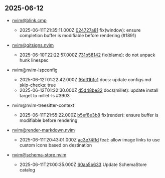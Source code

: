 ## 2025-06-12

* nvim@blink.cmp
  - 2025-06-11T21:35:11.000Z [024727a81](https://github.com/Saghen/blink.cmp/commit/024727a8123dc06e101b0e2323a1a50cb74ecb66) fix(window): ensure completion buffer is modifiable before rendering (#1891)

* nvim@gitsigns.nvim
  - 2025-06-10T22:22:57.000Z [731b58142](https://github.com/lewis6991/gitsigns.nvim/commit/731b581428ec6c1ccb451b95190ebbc6d7006db7) fix(blame): do not unpack hunk linespec

* nvim@nvim-lspconfig
  - 2025-06-12T01:22:42.000Z [f6d31b1c1](https://github.com/neovim/nvim-lspconfig/commit/f6d31b1c17f1a338ddcf56aaa930a8c88e904662) docs: update configs.md skip-checks: true
  - 2025-06-12T01:22:30.000Z [d5d48be32](https://github.com/neovim/nvim-lspconfig/commit/d5d48be32a9b865c659f246b1a5762765d5df8b7) docs(millet): update install target to millet-ls #3903

* nvim@nvim-treesitter-context
  - 2025-06-11T21:55:22.000Z [b5ef8e3b8](https://github.com/nvim-treesitter/nvim-treesitter-context/commit/b5ef8e3b8cb40b76975cfbcd2f590654eeb6ff00) fix(render): ensure buffer is modifiable before rendering

* nvim@render-markdown.nvim
  - 2025-06-11T20:43:01.000Z [ac3e74ffd](https://github.com/MeanderingProgrammer/render-markdown.nvim/commit/ac3e74ffdb0bcf7282445ac12083fb6bd44858a1) feat: allow image links to use custom icons based on destination

* nvim@schema-store.nvim
  - 2025-06-11T21:00:35.000Z [60aa5b633](https://github.com/b0o/SchemaStore.nvim/commit/60aa5b633fca5407e95315eaab70fcc102ac4cc8) Update SchemaStore catalog